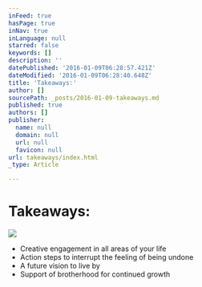```yaml
---
inFeed: true
hasPage: true
inNav: true
inLanguage: null
starred: false
keywords: []
description: ''
datePublished: '2016-01-09T06:28:57.421Z'
dateModified: '2016-01-09T06:28:40.648Z'
title: 'Takeaways:'
author: []
sourcePath: _posts/2016-01-09-takeaways.md
published: true
authors: []
publisher:
  name: null
  domain: null
  url: null
  favicon: null
url: takeaways/index.html
_type: Article

---
```

# Takeaways:
![](https://s3-us-west-2.amazonaws.com/the-grid-img/p/6476e58b606a9ee8c266b46f436a9d0caba3ad92.jpg)

* Creative engagement in all areas of your life
* Action steps to interrupt the feeling of being undone
* A future vision to live by
* Support of brotherhood for continued growth